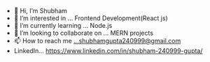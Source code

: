 - 👋 Hi, I’m Shubham
- 👀 I’m interested in ... Frontend Development(React js)
- 🌱 I’m currently learning ... Node.js
- 💞️ I’m looking to collaborate on ... MERN projects
- 📫 How to reach me ...shubhamgupta240999@gmail.com
- LinkedIn... https://www.linkedin.com/in/shubham-240999-gupta/

<!---
Shubham24999/Shubham24999 is a ✨ special ✨ repository because its `README.md` (this file) appears on your GitHub profile.
You can click the Preview link to take a look at your changes.
--->
